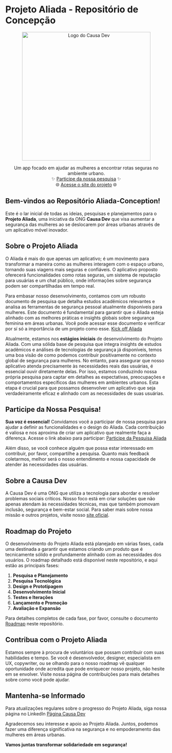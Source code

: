 # Projeto Aliada - Repositório de Concepção

<p align="center">
  <img src="https://causa-dev-public-images.s3.amazonaws.com/Logo+Aliada+1k.png" width="400px" align="center" alt="Logo do Causa Dev" />
  <p align="center">
    Um app focado em ajudar as mulheres a encontrar rotas seguras no ambiente urbano.
    <br/>
    ✨ <a href="https://forms.gle/X48Z9TjwirfJU1cm9">Participe da nossa pesquisa</a> ✨
    <br/>
    🌐 <a href="https://causadev.com.br/?project=aliada">Acesse o site do projeto</a> 🌐
  </p>
</p>

## Bem-vindos ao Repositório Aliada-Conception!

Este é o lar inicial de todas as ideias, pesquisas e planejamentos para o **Projeto Aliada**, uma iniciativa da ONG **Causa Dev** que visa aumentar a segurança das mulheres ao se deslocarem por áreas urbanas através de um aplicativo móvel inovador.

## Sobre o Projeto Aliada

O Aliada é mais do que apenas um aplicativo; é um movimento para transformar a maneira como as mulheres interagem com o espaço urbano, tornando suas viagens mais seguras e confiáveis. O aplicativo proposto oferecerá funcionalidades como rotas seguras, um sistema de reputação para usuárias e um chat público, onde informações sobre segurança podem ser compartilhadas em tempo real.

Para embasar nosso desenvolvimento, contamos com um robusto documento de pesquisa que detalha estudos acadêmicos relevantes e analisa as ferramentas de segurança pessoal atualmente disponíveis para mulheres. Este documento é fundamental para garantir que o Aliada esteja alinhado com as melhores práticas e insights globais sobre segurança feminina em áreas urbanas. Você pode acessar esse documento e verificar por sí só a importância de um projeto como esse. [Kick off Aliada](./kick-off.md)

Atualmente, estamos nos **estágios iniciais** de desenvolvimento do Projeto Aliada. Com uma sólida base de pesquisa que integra insights de estudos acadêmicos e análises de tecnologias de segurança já disponíveis, temos uma boa visão de como podemos contribuir positivamente no contexto global de segurança para mulheres. No entanto, para assegurar que nosso aplicativo atenda precisamente às necessidades reais das usuárias, é essencial ouvir diretamente delas. Por isso, estamos conduzindo nossa própria pesquisa para captar em detalhes as expectativas, preocupações e comportamentos específicos das mulheres em ambientes urbanos. Esta etapa é crucial para que possamos desenvolver um aplicativo que seja verdadeiramente eficaz e alinhado com as necessidades de suas usuárias.

## Participe da Nossa Pesquisa!

**Sua voz é essencial!** Convidamos você a participar de nossa pesquisa para ajudar a definir as funcionalidades e o design do Aliada. Cada contribuição é valiosa e nos aproxima de criar um aplicativo que realmente faça a diferença. Acesse o link abaixo para participar:
[Participe da Pesquisa Aliada](https://forms.gle/X48Z9TjwirfJU1cm9)

Além disso, se você conhece alguém que possa estar interessado em contribuir, por favor, compartilhe a pesquisa. Quanto mais feedback coletarmos, melhor será o nosso entendimento e nossa capacidade de atender às necessidades das usuárias.

## Sobre a Causa Dev

A Causa Dev é uma ONG que utiliza a tecnologia para abordar e resolver problemas sociais críticos. Nosso foco está em criar soluções que não apenas atendam às necessidades técnicas, mas que também promovam inclusão, segurança e bem-estar social. Para saber mais sobre nossa missão e outros projetos, visite nosso [site oficial](https://causadev.com.br).

## Roadmap do Projeto

O desenvolvimento do Projeto Aliada está planejado em várias fases, cada uma destinada a garantir que estamos criando um produto que é tecnicamente sólido e profundamente alinhado com as necessidades dos usuários. O roadmap detalhado está disponível neste repositório, e aqui estão as principais fases:

1. **Pesquisa e Planejamento**
2. **Pesquisa Tecnológica**
3. **Design e Prototipagem**
4. **Desenvolvimento Inicial**
5. **Testes e Iterações**
6. **Lançamento e Promoção**
7. **Avaliação e Expansão**

Para detalhes completos de cada fase, por favor, consulte o documento [Roadmap](./roadmap.md) neste repositório.

## Contribua com o Projeto Aliada

Estamos sempre à procura de voluntários que possam contribuir com suas habilidades e tempo. Se você é desenvolvedor, designer, especialista em UX, copywriter, ou se olhando para o nosso roadmap vê qualquer oportunidade onde acredita que pode enriquecer nosso projeto, não hesite em se envolver. Visite nossa página de contribuições para mais detalhes sobre como você pode ajudar.

## Mantenha-se Informado

Para atualizações regulares sobre o progresso do Projeto Aliada, siga nossa página no LinkedIn 
[Página Causa Dev](https://linkedin.com/company/causa-dev)

Agradecemos seu interesse e apoio ao Projeto Aliada. Juntos, podemos fazer uma diferença significativa na segurança e no empoderamento das mulheres em áreas urbanas.

**Vamos juntas transformar solidariedade em segurança!**

